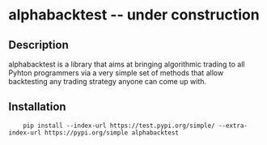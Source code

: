 # alphabacktest -- under construction


## Description ##

alphabacktest is a library that aims at bringing algorithmic trading to all Pyhton programmers via a very simple set of methods that allow backtesting any trading strategy anyone can come up with.


## Installation ##

```
    pip install --index-url https://test.pypi.org/simple/ --extra-index-url https://pypi.org/simple alphabacktest
```
